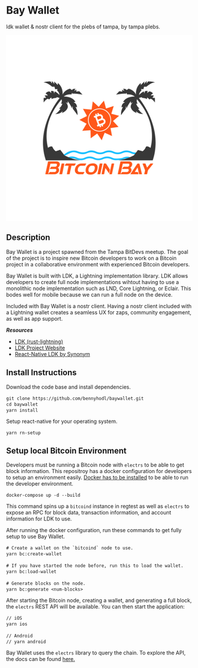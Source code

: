# Bay Wallet

ldk wallet & nostr client for the plebs of tampa, by tampa plebs.

![Bitcoin Bay](./docs/bitcoinbay.jpeg)

## Description

Bay Wallet is a project spawned from the Tampa BitDevs meetup. The goal of the project is to inspire new Bitcoin developers to work on a Bitcoin project in a collaborative environment with experienced Bitcoin developers.

Bay Wallet is built with LDK, a Lightning implementation library. LDK allows developers to create full node implementations wihtout having to use a monolithic node implementation such as LND, Core Lightning, or Eclair. This bodes well for mobile because we can run a full node on the device.

Included with Bay Wallet is a nostr client. Having a nostr client included with a Lightning wallet creates a seamless UX for zaps, community engagement, as well as app support.

***Resources***
* [LDK (rust-lightning)](https://github.com/lightningdevkit/rust-lightning)
* [LDK Project Website](https://lightningdevkit.org/)
* [React-Native LDK by Synonym](https://github.com/synonymdev/react-native-ldk)

## Install Instructions

Download the code base and install dependencies.
```
git clone https://github.com/bennyhodl/baywallet.git
cd baywallet
yarn install
```

Setup react-native for your operating system.
```
yarn rn-setup
```

## Setup local Bitcoin Environment
Developers must be running a Bitcoin node with `electrs` to be able to get block information. This repositroy has a docker configuration for developers to setup an environment easily. [Docker has to be installed](https://www.docker.com/) to be able to run the developer environment.

```
docker-compose up -d --build
```

This command spins up a `bitcoind` instance in regtest as well as `electrs` to expose an RPC for block data, transaction information, and account information for LDK to use.

After running the docker configuration, run these commands to get fully setup to use Bay Wallet.

```
# Create a wallet on the `bitcoind` node to use.
yarn bc:create-wallet

# If you have started the node before, run this to load the wallet.
yarn bc:load-wallet

# Generate blocks on the node.
yarn bc:generate <num-blocks>
```

After starting the Bitcoin node, creating a wallet, and generating a full block, the `electrs` REST API will be available. You can then start the application:
```
// iOS
yarn ios

// Android
// yarn android
```

Bay Wallet uses the `electrs` library to query the chain. To explore the API, the docs can be found [here.](https://github.com/Blockstream/esplora/blob/master/API.md)
